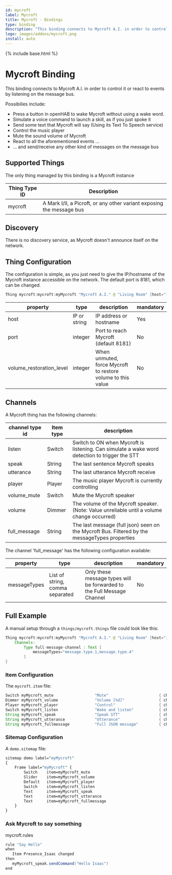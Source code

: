 ```yaml
---
id: mycroft
label: Mycroft
title: Mycroft - Bindings
type: binding
description: "This binding connects to Mycroft A.I. in order to control it or react to events by listening on the message bus."
logo: images/addons/mycroft.png
install: auto
---
```


<!-- Attention authors: Do not edit directly. Please add your changes to the appropriate source repository -->

{% include base.html %}

# Mycroft Binding

<AddonLogo />

This binding connects to Mycroft A.I. in order to control it or react to events by listening on the message bus.

Possibilies include:

- Press a button in openHAB to wake Mycroft without using a wake word.
- Simulate a voice command to launch a skill, as if you just spoke it
- Send some text that Mycroft will say (Using its Text To Speech service)
- Control the music player
- Mute the sound volume of Mycroft
- React to all the aforementioned events ...
- ... and send/receive any other kind of messages on the message bus

## Supported Things

The only thing managed by this binding is a Mycroft instance

|   Thing Type ID    |            Description                                                     |
|--------------------|----------------------------------------------------------------------------|
|   mycroft          |    A Mark I/II, a Picroft, or any other variant exposing the message bus   |

## Discovery

There is no discovery service, as Mycroft doesn't announce itself on the network.

## Thing Configuration

The configuration is simple, as you just need to give the IP/hostname of the Mycroft instance accessible on the network.
The default port is 8181, which can be changed.

```java
Thing mycroft:mycroft:myMycroft "Mycroft A.I." @ "Living Room" [host="192.168.X.X"]
```

|   property               |         type           |         description                                              | mandatory |
|--------------------------|------------------------|------------------------------------------------------------------|-----------|
| host                     | IP or string           | IP address or hostname                                           |   Yes     |
| port                     | integer                | Port to reach Mycroft (default 8181)                             |   No      |
| volume_restoration_level | integer                | When unmuted, force Mycroft to restore volume to this value      |   No      |

## Channels

A Mycroft thing has the following channels:

| channel type id              | Item type | description                                                                                    |
|------------------------------|-----------|------------------------------------------------------------------------------------------------|
| listen                       | Switch    | Switch to ON when Mycroft is listening. Can simulate a wake word detection to trigger the STT  |
| speak                        | String    | The last sentence Mycroft speaks                                                               |
| utterance                    | String    | The last utterance Mycroft receive                                                             |
| player                       | Player    | The music player Mycroft is currently controlling                                              |
| volume_mute                  | Switch    | Mute the Mycroft speaker                                                                       |
| volume                       | Dimmer    | The volume of the Mycroft speaker. (Note: Value unreliable until a volume change occurred)     |
| full_message                 | String    | The last message (full json) seen on the Mycroft Bus. Filtered by the messageTypes properties  |

The channel 'full_message' has the following configuration available:

| property      |  type                           | description                                                             | mandatory |
|---------------|---------------------------------|-------------------------------------------------------------------------|-----------|
| messageTypes  | List of string, comma separated | Only these message types will be forwarded to the Full Message Channel  |   No      |

## Full Example

A manual setup through a `things/mycroft.things` file could look like this:

```java
Thing mycroft:mycroft:myMycroft "Mycroft A.I." @ "Living Room" [host="192.168.X.X", port=8181] {
    Channels:
        Type full-message-channel : Text [
            messageTypes="message.type.1,message.type.4"
        ]
}
```

### Item Configuration

The `mycroft.item` file:

```java
Switch myMycroft_mute                  "Mute"                      { channel="mycroft:mycroft:myMycroft:volume_mute" }
Dimmer myMycroft_volume                "Volume [%d]"               { channel="mycroft:mycroft:myMycroft:volume" }
Player myMycroft_player                "Control"                   { channel="mycroft:mycroft:myMycroft:player" }
Switch myMycroft_listen                "Wake and listen"           { channel="mycroft:mycroft:myMycroft:listen" }
String myMycroft_speak                 "Speak STT"                 { channel="mycroft:mycroft:myMycroft:speak" }
String myMycroft_utterance             "Utterance"                 { channel="mycroft:mycroft:myMycroft:utterance" }
String myMycroft_fullmessage           "Full JSON message"         { channel="mycroft:mycroft:myMycroft:full_message" }
```

### Sitemap Configuration

A `demo.sitemap` file:

```perl
sitemap demo label="myMycroft"
{
    Frame label="myMycroft" {
        Switch    item=myMycroft_mute
        Slider    item=myMycroft_volume
        Default   item=myMycroft_player
        Switch    item=myMycroft_listen
        Text      item=myMycroft_speak
        Text      item=myMycroft_utterance
        Text      item=myMycroft_fullmessage
    }
}
```

### Ask Mycroft to say something

mycroft.rules

```java
rule "Say Hello"
when
   Item Presence_Isaac changed
then
   myMycroft_speak.sendCommand("Hello Isaac")
end
```
